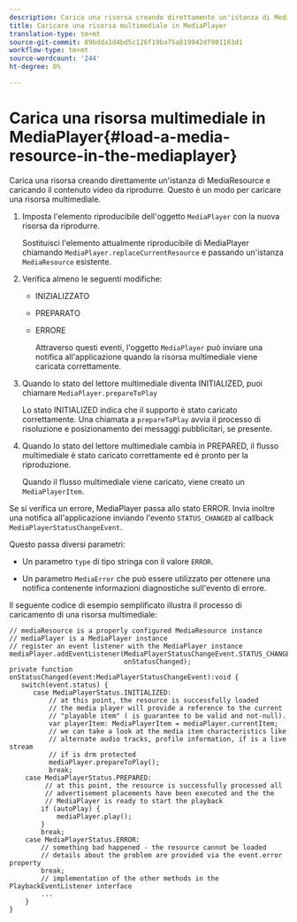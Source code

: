 ```yaml
---
description: Carica una risorsa creando direttamente un'istanza di MediaResource e caricando il contenuto video da riprodurre. Questo è un modo per caricare una risorsa multimediale.
title: Caricare una risorsa multimediale in MediaPlayer
translation-type: tm+mt
source-git-commit: 89bdda1d4bd5c126f19ba75a819942df901183d1
workflow-type: tm+mt
source-wordcount: '244'
ht-degree: 0%

---
```



# Carica una risorsa multimediale in MediaPlayer{#load-a-media-resource-in-the-mediaplayer}

Carica una risorsa creando direttamente un&#39;istanza di MediaResource e caricando il contenuto video da riprodurre. Questo è un modo per caricare una risorsa multimediale.

1. Imposta l&#39;elemento riproducibile dell&#39;oggetto `MediaPlayer` con la nuova risorsa da riprodurre.

   Sostituisci l&#39;elemento attualmente riproducibile di MediaPlayer chiamando `MediaPlayer.replaceCurrentResource` e passando un&#39;istanza `MediaResource` esistente.

1. Verifica almeno le seguenti modifiche:

   * INIZIALIZZATO
   * PREPARATO
   * ERRORE

      Attraverso questi eventi, l&#39;oggetto `MediaPlayer` può inviare una notifica all&#39;applicazione quando la risorsa multimediale viene caricata correttamente.

1. Quando lo stato del lettore multimediale diventa INITIALIZED, puoi chiamare `MediaPlayer.prepareToPlay`

   Lo stato INITIALIZED indica che il supporto è stato caricato correttamente. Una chiamata a `prepareToPlay` avvia il processo di risoluzione e posizionamento dei messaggi pubblicitari, se presente.

1. Quando lo stato del lettore multimediale cambia in PREPARED, il flusso multimediale è stato caricato correttamente ed è pronto per la riproduzione.

   Quando il flusso multimediale viene caricato, viene creato un `MediaPlayerItem`.

Se si verifica un errore, MediaPlayer passa allo stato ERROR. Invia inoltre una notifica all&#39;applicazione inviando l&#39;evento `STATUS_CHANGED` al callback `MediaPlayerStatusChangeEvent`.

Questo passa diversi parametri:
* Un parametro `type` di tipo stringa con il valore `ERROR`.

* Un parametro `MediaError` che può essere utilizzato per ottenere una notifica contenente informazioni diagnostiche sull&#39;evento di errore.


<!--<a id="example_3774607C6F08473282CF0CB7F3D82373"></a>-->

Il seguente codice di esempio semplificato illustra il processo di caricamento di una risorsa multimediale:

```
// mediaResource is a properly configured MediaResource instance 
// mediaPlayer is a MediaPlayer instance 
// register an event listener with the MediaPlayer instance 
mediaPlayer.addEventListener(MediaPlayerStatusChangeEvent.STATUS_CHANGED,  
                             onStatusChanged); 
private function onStatusChanged(event:MediaPlayerStatusChangeEvent):void { 
   switch(event.status) { 
      case MediaPlayerStatus.INITIALIZED: 
          // at this point, the resource is successfully loaded 
          // the media player will provide a reference to the current 
          // "playable item" ( is guarantee to be valid and not-null). 
          var playerItem: MediaPlayerItem = mediaPlayer.currentItem; 
          // we can take a look at the media item characteristics like 
          // alternate audio tracks, profile information, if is a live stream 
          // if is drm protected 
          mediaPlayer.prepareToPlay(); 
          break; 
    case MediaPlayerStatus.PREPARED: 
         // at this point, the resource is successfully processed all  
         // advertisement placements have been executed and the the  
         // MediaPlayer is ready to start the playback 
        if (autoPlay) { 
            mediaPlayer.play(); 
        } 
        break; 
    case MediaPlayerStatus.ERROR: 
        // something bad happened - the resource cannot be loaded 
        // details about the problem are provided via the event.error property 
        break; 
        // implementation of the other methods in the PlaybackEventListener interface 
        ... 
    } 
}
```
